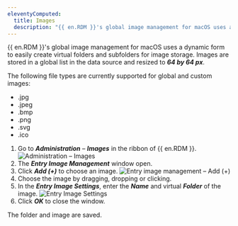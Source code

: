 ```yaml
---
eleventyComputed:
  title: Images
  description: "{{ en.RDM }}'s global image management for macOS uses a dynamic form to easily create virtual folders and subfolders for image storage."
---
```

{{ en.RDM }}'s global image management for macOS uses a dynamic form to easily create virtual folders and subfolders for image storage. Images are stored in a global list in the data source and resized to ***64 by 64 px***. 

The following file types are currently supported for global and custom images: 
* .jpg 
* .jpeg
* .bmp
* .png
* .svg
* .ico

1. Go to ***Administration*** – ***Images*** in the ribbon of {{ en.RDM }}.
![Administration – Images](https://webdevolutions.azureedge.net/docs/en/rdm/mac/RDMMac6047.png)
1. The ***Entry Image Management*** window open.
1. Click ***Add (+)*** to choose an image.
![Entry image management – Add (+)](https://webdevolutions.azureedge.net/docs/en/rdm/mac/RDMMac6048.png)
1. Choose the image by dragging, dropping or clicking.
1. In the ***Entry Image Settings***, enter the ***Name*** and virtual ***Folder*** of the image.
![Entry Image Settings](https://webdevolutions.azureedge.net/docs/en/rdm/mac/RDMMac6049.png)  
1. Click ***OK*** to close the window.

The folder and image are saved.
